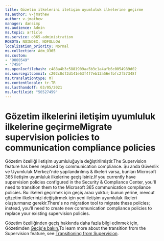 ```yaml
---
title: Gözetim ilkelerini iletişim uyumluluk ilkelerine geçirme
ms.author: v-jmathew
author: v-jmathew
manager: dansimp
ms.audience: Admin
ms.topic: article
ms.service: o365-administration
ROBOTS: NOINDEX, NOFOLLOW
localization_priority: Normal
ms.collection: Adm_O365
ms.custom:
- "9000549"
- "7456"
ms.openlocfilehash: c488a4b3c5881909aa5b3c1a4afb6c0054989d02
ms.sourcegitcommit: c202c0df2d141e63f4f7eb13a56efbfc2f57348f
ms.translationtype: MT
ms.contentlocale: tr-TR
ms.lasthandoff: 03/05/2021
ms.locfileid: "50527459"
---
```

# <a name="migrate-supervision-policies-to-communication-compliance-policies"></a><span data-ttu-id="085ee-102">Gözetim ilkelerini iletişim uyumluluk ilkelerine geçirme</span><span class="sxs-lookup"><span data-stu-id="085ee-102">Migrate supervision policies to communication compliance policies</span></span>

<span data-ttu-id="085ee-103">Gözetim özelliği iletişim uyumluluğuyla değiştirilmiştir.</span><span class="sxs-lookup"><span data-stu-id="085ee-103">The Supervision feature has been replaced by communication compliance.</span></span> <span data-ttu-id="085ee-104">Şu anda Güvenlik ve Uyumluluk Merkezi'nde yapılandırılmış & ilkeleri varsa, bunları Microsoft 365 iletişim uyumluluk ilkelerine geçişlisiniz.</span><span class="sxs-lookup"><span data-stu-id="085ee-104">If you currently have supervision policies configured in the Security & Compliance Center, you'll need to transition them to the Microsoft 365 communication compliance policies.</span></span> <span data-ttu-id="085ee-105">Bu ilkeleri geçirmek için geçiş aracı yoktur; bunun yerine, mevcut gözetim ilkelerinizi değiştirmek için yeni iletişim uyumluluk ilkeleri oluşturmanız gerekir.</span><span class="sxs-lookup"><span data-stu-id="085ee-105">There's no migration tool to migrate these policies; instead, you'll need to create new communication compliance policies to replace your existing supervision policies.</span></span>

<span data-ttu-id="085ee-106">Gözetim özelliğinden geçiş hakkında daha fazla bilgi edinmek için, Gözetimden [Geçiş'e bakın.](https://go.microsoft.com/fwlink/?linkid=2128750)</span><span class="sxs-lookup"><span data-stu-id="085ee-106">To learn more about the transition from the Supervision feature, see [Transitioning from Supervision](https://go.microsoft.com/fwlink/?linkid=2128750).</span></span>
